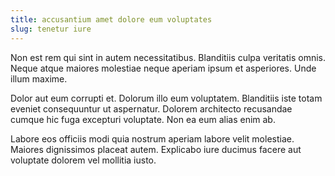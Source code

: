 ```yaml
---
title: accusantium amet dolore eum voluptates
slug: tenetur iure
---
```


Non est rem qui sint in autem necessitatibus. Blanditiis culpa veritatis omnis. Neque atque maiores molestiae neque aperiam ipsum et asperiores. Unde illum maxime.

Dolor aut eum corrupti et. Dolorum illo eum voluptatem. Blanditiis iste totam eveniet consequuntur ut aspernatur. Dolorem architecto recusandae cumque hic fuga excepturi voluptate. Non ea eum alias enim ab.

Labore eos officiis modi quia nostrum aperiam labore velit molestiae. Maiores dignissimos placeat autem. Explicabo iure ducimus facere aut voluptate dolorem vel mollitia iusto.
